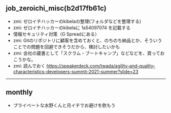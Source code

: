job_zeroichi_misc(b2d17fb61c)
---

- zmi: ゼロイチハッカーのkibelaの整理(フォルダなどを整理する)
- zmi: ゼロイチハッカーのkibelaに 1a54097074 を記載する
- 情報セキュリティ対策（G Spreadにある）
- zmi: Gitのリポジトリに顧客を含めておくと、のちのち納品とか、そういうことでの問題を回避できそうだから、検討したいかも
- zmi: 会社の蔵書として「スクラム・ブートキャンプ」などなどを、買っておこうかな。
- zmi: 読んでおく https://speakerdeck.com/twada/agility-and-quality-characteristics-developers-summit-2021-summer?slide=23

---

## monthly
- プライベートな水野くんと月イチでお避けを飲もう

